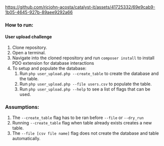 

https://github.com/ricjohn-acosta/catalyst-it/assets/41725332/69e9cab9-1b05-4645-927b-89aee9292a66


### How to run:

#### User upload challenge
1. Clone repository.
2. Open a terminal.
3. Navigate into the cloned repository and run `composer install` to install PDO extension for database interactions
4. To setup and populate the database:
   1. Run `php user_upload.php --create_table` to create the database and the table.
   2. Run `php user_upload.php --file users.csv` to populate the table.
   3. Run `php user_upload.php --help` to see a list of flags that can be used.

### Assumptions:
1. The `--create_table` flag has to be ran before `--file` or `--dry_run`
2. Running `--create_table` flag when table already exists creates a new table.
3. The `--file [csv file name]` flag does not create the database and table automatically.
